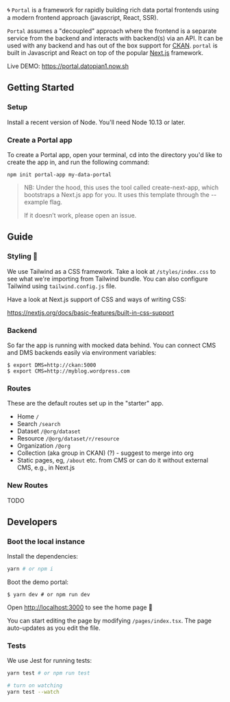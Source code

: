🌀 `Portal` is a framework for rapidly building rich data portal frontends using a modern frontend approach (javascript, React, SSR).

`Portal` assumes a "decoupled" approach where the frontend is a separate service from the backend and interacts with backend(s) via an API. It can be used with any backend and has out of the box support for [CKAN][]. `portal` is built in Javascript and React on top of the popular [Next.js][] framework.

[CKAN]: https://ckan.org/
[Next.js]: https://nextjs.com/

Live DEMO: https://portal.datopian1.now.sh

## Getting Started

### Setup

Install a recent version of Node. You'll need Node 10.13 or later.

### Create a Portal app

To create a Portal app, open your terminal, cd into the directory you'd like to create the app in, and run the following command:

```console
npm init portal-app my-data-portal
```

> NB: Under the hood, this uses the tool called create-next-app, which bootstraps a Next.js app for you. It uses this template through the --example flag.
> 
> If it doesn’t work, please open an issue.


## Guide

### Styling :art: 

We use Tailwind as a CSS framework. Take a look at `/styles/index.css` to see what we're importing from Tailwind bundle. You can also configure Tailwind using `tailwind.config.js` file.

Have a look at Next.js support of CSS and ways of writing CSS:

https://nextjs.org/docs/basic-features/built-in-css-support

### Backend

So far the app is running with mocked data behind. You can connect CMS and DMS backends easily via environment variables:

```console
$ export DMS=http://ckan:5000
$ export CMS=http://myblog.wordpress.com
```

### Routes

These are the default routes set up in the "starter" app.

* Home `/`
* Search `/search`
* Dataset `/@org/dataset`
* Resource `/@org/dataset/r/resource`
* Organization `/@org`
* Collection (aka group in CKAN) (?) - suggest to merge into org
* Static pages, eg, `/about` etc. from CMS or can do it without external CMS, e.g., in Next.js

### New Routes

TODO

## Developers

### Boot the local instance

Install the dependencies:

```bash
yarn # or npm i
```

Boot the demo portal:

```console
$ yarn dev # or npm run dev
```

Open [http://localhost:3000](http://localhost:3000) to see the home page :tada: 

You can start editing the page by modifying `/pages/index.tsx`. The page auto-updates as you edit the file.


### Tests

We use Jest for running tests:

```bash
yarn test # or npm run test

# turn on watching
yarn test --watch
```
